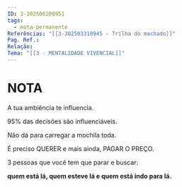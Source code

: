 ```yaml
---
ID: 3-202506200951
tags:
  - nota-permanente
Referências: "[[3-202503310945 - Trilha do machado]]"
Pag. Ref.: 
Relação: 
Tema: "[[3 - MENTALIDADE VIVENCIAL]]"
---
```

# NOTA 

A tua ambiência te influencia.

95% das decisões são influenciáveis.

Não dá para carregar a mochila toda.

É preciso QUERER e mais ainda, PAGAR O PREÇO.

3 pessoas que você tem que parar e buscar: 

**quem está lá, quem esteve lá e quem está indo para lá.**



